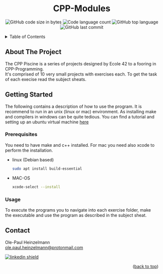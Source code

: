 <a name="readme-top"></a>




<h1 align="center">CPP-Modules</h1>
<p align="center">
	<img alt="GitHub code size in bytes" src="https://img.shields.io/github/languages/code-size/oph-design/CPP-Modules?color=lightblue" />
	<img alt="Code language count" src="https://img.shields.io/github/languages/count/oph-design/CPP-Modules?color=yellow" />
	<img alt="GitHub top language" src="https://img.shields.io/github/languages/top/oph-design/CPP-Modules?color=blue" />
	<img alt="GitHub last commit" src="https://img.shields.io/github/created-at/oph-design/CPP-Modules?color=green" />
</p>



<!-- TABLE OF CONTENTS -->
<details>
  <summary>Table of Contents</summary>
  <ol>
    <li>
      <a href="#about-the-project">About The Project</a>
    </li>
    <li>
      <a href="#getting-started">Getting Started</a>
      <ul>
        <li><a href="#prerequisites">Prerequisites</a></li>
        <li><a href="#usage">Usage</a></li>
      </ul>
    </li>
    <li><a href="#contact">Contact</a></li>
  </ol>
</details>



<!-- ABOUT THE PROJECT -->
## About The Project

The CPP Piscine is a series of projects designed by Ecole 42 to a fooring in CPP-Programming. </br>It's comprised of 10 very small projects with exercises each. To get the task of each execise read the subject sheats.


<!-- GETTING STARTED -->
## Getting Started

The following contains a description of how to use the program. It is recommend to run in an unix (linux or mac) environment.
As installing make and compilers in windows can be quite tedious. You can find a tutorial and setting up an ubuntu virtual machine <a href="https://www.linkedin.com/pulse/how-install-ubuntu-virtualbox-md-emamul-mursalin/">here</a>

### Prerequisites

You need to have make and c++ installed. For mac you need also xcode to perform the installation.
* linux (Debian based)
  ```sh
  sudo apt install build-essential
  ```
* MAC-OS
  ```sh
  xcode-select --install
  ```
  
### Usage

To execute the programs you to navigate into each exercise folder, make the executable and use the program as described in the subject sheat.


## Contact

Ole-Paul Heinzelmann</br>
ole.paul.heinzelmann@protonmail.com </br>
<p></p>
<a href="https://www.linkedin.com/in/ole-paul-heinzelmann-a08304258/">
<img alt="linkedin shield" src="https://img.shields.io/badge/-LinkedIn-black.svg?style=for-the-badge&logo=linkedin&colorB=555" />
</a></br> 

<p align="right">(<a href="#readme-top">back to top</a>)</p>
